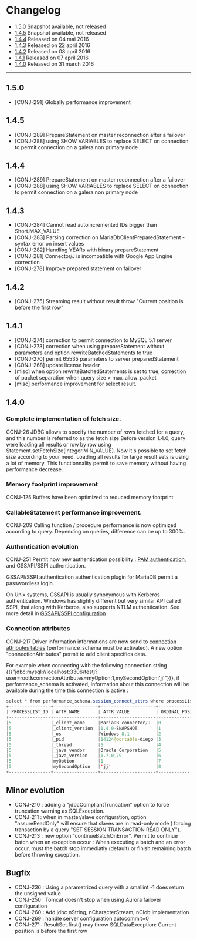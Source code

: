 # Changelog
* [1.5.0](#1.5.0) Snapshot available, not released 
* [1.4.5](#1.4.5) Snapshot available, not released 
* [1.4.4](#1.4.4) Released on 04 mai 2016 
* [1.4.3](#1.4.3) Released on 22 april 2016 
* [1.4.2](#1.4.2) Released on 08 april 2016
* [1.4.1](#1.4.1) Released on 07 april 2016
* [1.4.0](#1.4.0) Released on 31 march 2016

---
## 1.5.0
* [CONJ-291] Globally performance improvement

## 1.4.5
* [CONJ-289] PrepareStatement on master reconnection after a failover
* [CONJ-288] using SHOW VARIABLES to replace SELECT on connection to permit connection on a galera non primary node

## 1.4.4
* [CONJ-289] PrepareStatement on master reconnection after a failover
* [CONJ-288] using SHOW VARIABLES to replace SELECT on connection to permit connection on a galera non primary node

## 1.4.3

* [CONJ-284] Cannot read autoincremented IDs bigger than Short.MAX_VALUE
* [CONJ-283] Parsing correction on MariaDbClientPreparedStatement - syntax error on insert values
* [CONJ-282] Handling YEARs with binary prepareStatement
* [CONJ-281] Connector/J is incompatible with Google App Engine correction
* [CONJ-278] Improve prepared statement on failover

## 1.4.2

* [CONJ-275] Streaming result without result throw "Current position is before the first row"


## 1.4.1


* [CONJ-274] correction to permit connection to MySQL 5.1 server
* [CONJ-273] correction when using prepareStatement without parameters and option rewriteBatchedStatements to true
* [CONJ-270] permit 65535 parameters to server preparedStatement
* [CONJ-268] update license header
* [misc] when option rewriteBatchedStatements is set to true, correction of packet separation when query size > max_allow_packet
* [misc] performance improvement for select result.

## 1.4.0

### Complete implementation of fetch size.
CONJ-26
JDBC allows to specify the number of rows fetched for a query, and this number is referred to as the fetch size
Before version 1.4.0, query were loading all results or row by row using Statement.setFetchSize(Integer.MIN_VALUE).
Now it's possible to set fetch size according to your need. 
Loading all results for large result sets is using a lot of memory. This functionnality permit to save memory without having performance decrease.

### Memory footprint improvement
CONJ-125
Buffers have been optimized to reduced memory footprint

### CallableStatement  performance improvement.
CONJ-209
Calling function / procedure performance is now optimized according to query. Depending on queries, difference can be up to 300%.

### Authentication evolution
CONJ-251 Permit now new authentication possibility : [PAM authentication](https://mariadb.com/kb/en/mariadb/pam-authentication-plugin/), and GSSAPI/SSPI authentication.

GSSAPI/SSPI authentication authentication plugin for MariaDB permit a passwordless login.

On Unix systems, GSSAPI is usually synonymous with Kerberos authentication. Windows has slightly different but very similar API called SSPI, that along with Kerberos, also supports NTLM authentication.
See more detail in [GSSAPI/SSPI configuration](https://github.com/MariaDB/mariadb-connector-j/blob/master/documentation/plugin/GSSAPI.md)

### Connection attributes
CONJ-217
Driver information informations are now send to [connection attributes tables](https://mariadb.com/kb/en/mariadb/performance-schema-session_connect_attrs-table/) (performance_schema must be activated).
A new option "connectionAttributes" permit to add client specifics data.

For example when connecting with the following connection string {{{"jdbc:mysql://localhost:3306/testj?user=root&connectionAttributes=myOption:1,mySecondOption:'jj'"}}}, 
if performance_schema is activated, information about this connection will be available during the time this connection is active :
``` java
select * from performance_schema.session_connect_attrs where processList_id = 5
+----------------+-----------------+---------------------+------------------+
| PROCESSLIST_ID | ATTR_NAME       | ATTR_VALUE          | ORDINAL_POSITION |
+----------------+-----------------+---------------------+------------------+
|5               |_client_name     |MariaDB connector/J  |0                 |
|5               |_client_version  |1.4.0-SNAPSHOT       |1                 |
|5               |_os              |Windows 8.1          |2                 | 
|5               |_pid             |14124@portable-diego |3                 |
|5               |_thread          |5                    |4                 |
|5               |_java_vendor     |Oracle Corporation	 |5                 |
|5               |_java_version    |1.7.0_79	         |6                 |
|5               |myOption         |1	                 |7                 |
|5               |mySecondOption   |'jj'                 |8                 |
+----------------+-----------------+---------------------+------------------+
```


## Minor evolution
* CONJ-210 : adding a "jdbcCompliantTruncation" option to force truncation warning as SQLException.
* CONJ-211 : when in master/slave configuration, option "assureReadOnly" will ensure that slaves are in read-only mode ( forcing transaction by a query "SET SESSION TRANSACTION READ ONLY"). 
* CONJ-213 : new option "continueBatchOnError". Permit to continue batch when an exception occur : When executing a batch and an error occur, must the batch stop immediatly (default) or finish remaining batch before throwing exception.

## Bugfix
* CONJ-236 : Using a parametrized query with a smallint -1 does return the unsigned value
* CONJ-250 : Tomcat doesn't stop when using Aurora failover configuration
* CONJ-260 : Add jdbc nString, nCharacterStream, nClob implementation
* CONJ-269 : handle server configuration autocommit=0
* CONJ-271 : ResultSet.first() may throw SQLDataException: Current position is before the first row

